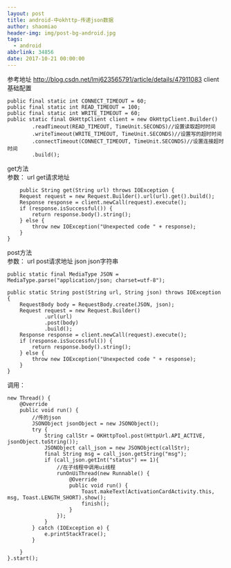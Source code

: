 ```yaml
---
layout: post
title: android-中okhttp-传递json数据
author: shaomiao
header-img: img/post-bg-android.jpg
tags:
  - android
abbrlink: 34856
date: 2017-10-21 00:00:00
---
```

参考地址 http://blog.csdn.net/lmj623565791/article/details/47911083
client  基础配置

	public final static int CONNECT_TIMEOUT = 60;
	public final static int READ_TIMEOUT = 100;
	public final static int WRITE_TIMEOUT = 60;
	public static final OkHttpClient client = new OkHttpClient.Builder()
			.readTimeout(READ_TIMEOUT, TimeUnit.SECONDS)//设置读取超时时间
			.writeTimeout(WRITE_TIMEOUT, TimeUnit.SECONDS)//设置写的超时时间
			.connectTimeout(CONNECT_TIMEOUT, TimeUnit.SECONDS)//设置连接超时时间
			.build();


get方法  
参数：
     url get请求地址 

    	public String get(String url) throws IOException {
		Request request = new Request.Builder().url(url).get().build();
		Response response = client.newCall(request).execute();
		if (response.isSuccessful()) {
			return response.body().string();
		} else {
			throw new IOException("Unexpected code " + response);
		}
	}


post方法  
参数：
    url  post请求地址
    json  json字符串


	public static final MediaType JSON = MediaType.parse("application/json; charset=utf-8");

	public static String post(String url, String json) throws IOException {
		RequestBody body = RequestBody.create(JSON, json);
		Request request = new Request.Builder()
				.url(url)
				.post(body)
				.build();
		Response response = client.newCall(request).execute();
		if (response.isSuccessful()) {
			return response.body().string();
		} else {
			throw new IOException("Unexpected code " + response);
		}
	}


调用：

	new Thread() {
		@Override
		public void run() {
			//传的json
			JSONObject jsonObject = new JSONObject();
			try {
				String callStr = OKHttpTool.post(HttpUrl.API_ACTIVE, jsonObject.toString());
				JSONObject call_json = new JSONObject(callStr);
				final String msg = call_json.getString("msg");
				if (call_json.getInt("status") == 1){
					//在子线程中调用ui线程
					runOnUiThread(new Runnable() {
						@Override
						public void run() {
							Toast.makeText(ActivationCardActivity.this, msg, Toast.LENGTH_SHORT).show();
							finish();
						}
					});
				}
			} catch (IOException e) {
				e.printStackTrace();
			}
			
		}
	}.start();
